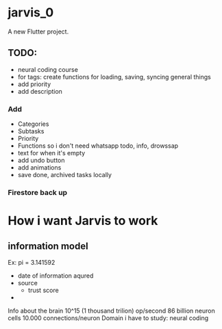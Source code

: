 # jarvis_0

A new Flutter project.

## TODO: 
- neural coding course
- for tags: create functions for loading, saving, syncing general things
- add priority
- add description
### Add
- Categories
- Subtasks
- Priority
- Functions so i don't need whatsapp todo, info, drowssap
- text for when it's empty
- add undo button
- add animations
- save done, archived tasks locally
### Firestore back up

# How i want Jarvis to work
## information model
Ex: pi = 3.141592
- date of information aqured
- source
    - trust score
- 

Info about the brain
10^15 (1 thousand trilion) op/second
86 billion neuron cells
10.000 connections/neuron
Domain i have to study: neural coding

